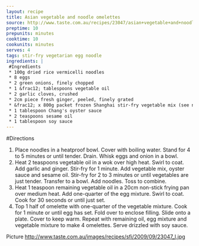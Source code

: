 ```yaml
---
layout: recipe
title: Asian vegetable and noodle omelettes
source: http://www.taste.com.au/recipes/23047/asian+vegetable+and+noodle+omelettes
preptime: 10
prepunits: minutes
cooktime: 10
cookunits: minutes
serves: 4
tags: stir-fry vegetarian egg noodle
ingredients: |
 #Ingredients
 * 100g dried rice vermicelli noodles
 * 8 eggs
 * 2 green onions, finely chopped
 * 1 &frac12; tablespoons vegetable oil
 * 2 garlic cloves, crushed
 * 2cm piece fresh ginger, peeled, finely grated
 * &frac12; x 800g packet frozen Shanghai stir-fry vegetable mix (see note)
 * 1 tablespoon Chang's oyster sauce
 * 2 teaspoons sesame oil
 * 1 tablespoon soy sauce
---
```

#Directions
1. Place noodles in a heatproof bowl. Cover with boiling water. Stand for 4 to 5 minutes or until tender. Drain. Whisk eggs and onion in a bowl.
2. Heat 2 teaspoons vegetable oil in a wok over high heat. Swirl to coat. Add garlic and ginger. Stir-fry for 1 minute. Add vegetable mix, oyster sauce and sesame oil. Stir-fry for 2 to 3 minutes or until vegetables are just tender. Transfer to a bowl. Add noodles. Toss to combine.
3. Heat 1 teaspoon remaining vegetable oil in a 20cm non-stick frying pan over medium heat. Add one-quarter of the egg mixture. Swirl to coat. Cook for 30 seconds or until just set.
4. Top 1 half of omelette with one-quarter of the vegetable mixture. Cook for 1 minute or until egg has set. Fold over to enclose filling. Slide onto a plate. Cover to keep warm. Repeat with remaining oil, egg mixture and vegetable mixture to make 4 omelettes. Serve drizzled with soy sauce.

Picture
http://www.taste.com.au/images/recipes/sfi/2009/09/23047_l.jpg
